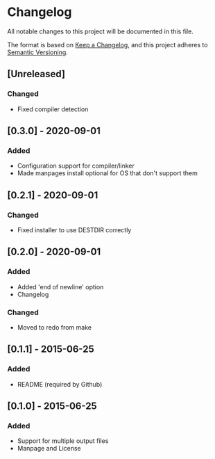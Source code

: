 # Changelog
All notable changes to this project will be documented in this file.

The format is based on [Keep a Changelog](https://keepachangelog.com/en/1.0.0/),
and this project adheres to [Semantic Versioning](https://semver.org/spec/v2.0.0.html).

## [Unreleased]
### Changed
- Fixed compiler detection

## [0.3.0] - 2020-09-01
### Added
- Configuration support for compiler/linker
- Made manpages install optional for OS that don't support them

## [0.2.1] - 2020-09-01
### Changed
- Fixed installer to use DESTDIR correctly

## [0.2.0] - 2020-09-01
### Added
- Added 'end of newline' option
- Changelog
### Changed
- Moved to redo from make

## [0.1.1] - 2015-06-25
### Added
- README (required by Github)

## [0.1.0] - 2015-06-25
### Added
- Support for multiple output files
- Manpage and License
